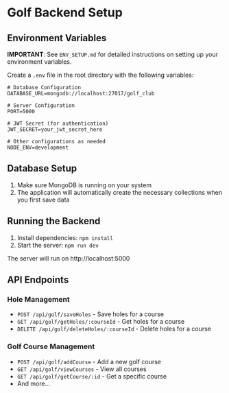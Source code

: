 # Golf Backend Setup

## Environment Variables

**IMPORTANT**: See `ENV_SETUP.md` for detailed instructions on setting up your environment variables.

Create a `.env` file in the root directory with the following variables:

```env
# Database Configuration
DATABASE_URL=mongodb://localhost:27017/golf_club

# Server Configuration
PORT=5000

# JWT Secret (for authentication)
JWT_SECRET=your_jwt_secret_here

# Other configurations as needed
NODE_ENV=development
```

## Database Setup

1. Make sure MongoDB is running on your system
2. The application will automatically create the necessary collections when you first save data

## Running the Backend

1. Install dependencies: `npm install`
2. Start the server: `npm run dev`

The server will run on http://localhost:5000

## API Endpoints

### Hole Management
- `POST /api/golf/saveHoles` - Save holes for a course
- `GET /api/golf/getHoles/:courseId` - Get holes for a course
- `DELETE /api/golf/deleteHoles/:courseId` - Delete holes for a course

### Golf Course Management
- `POST /api/golf/addCourse` - Add a new golf course
- `GET /api/golf/viewCourses` - View all courses
- `GET /api/golf/getCourse/:id` - Get a specific course
- And more...
